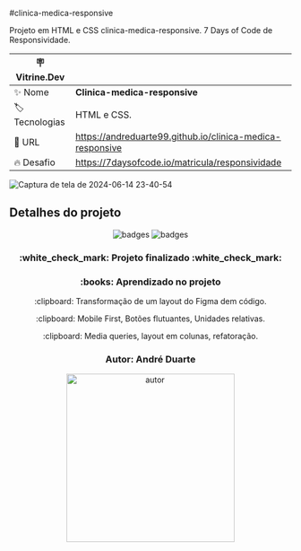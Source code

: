 #clinica-medica-responsive

Projeto em HTML e CSS clinica-medica-responsive. 7 Days of Code de Responsividade.

| :placard: Vitrine.Dev |     |
| -------------  | --- |
| :sparkles: Nome        | **Clinica-medica-responsive**
| :label: Tecnologias | HTML e CSS.
| :rocket: URL         | https://andreduarte99.github.io/clinica-medica-responsive
| :fire: Desafio     | https://7daysofcode.io/matricula/responsividade

<!-- Inserir imagem com a #vitrinedev ao final do link -->

![Captura de tela de 2024-06-14 23-40-54](https://github.com/andreduarte99/clinica-medica-responsive/assets/42449246/57b10d31-1d04-4f91-8567-959b543d9be9#vitrinedev)


## Detalhes do projeto

<p align="center">
<img src="https://img.shields.io/badge/STATUS-FINALIZADO-green" alt="badges"/>
<img src="https://img.shields.io/github/stars/andreduarte99?style=social" alt="badges"/>
</p>
<h3 align="center"> 
    :white_check_mark: Projeto finalizado  :white_check_mark:
</h3>
<h3 align="center">
    :books: Aprendizado no projeto
</h3>
<p align="center">
   :clipboard: Transformação de um layout do Figma dem código.
</p>
<p align="center">
   :clipboard: Mobile First, Botões flutuantes, Unidades relativas.
</p>
<p align="center">
   :clipboard: Media queries, layout em colunas, refatoração.
</p>
<h3 align="center"> 
    Autor: André Duarte
</h3>
<p align="center">
<img height= 300px width= 300px src="https://github.com/andreduarte99/pong-com-Scratch/assets/42449246/706488b7-a318-4ea5-bc07-dcd35fbf1b64" alt="autor"/>
</p>
